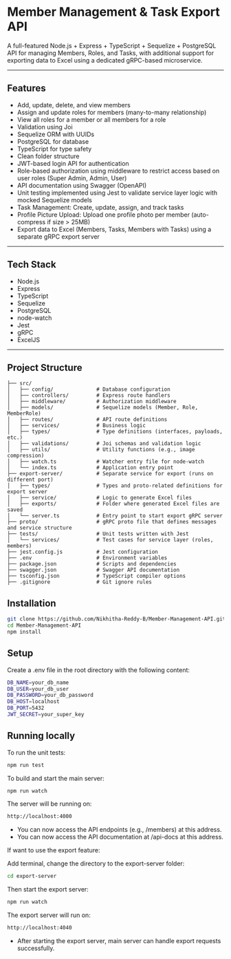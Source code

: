 # Member Management & Task Export API

A full-featured Node.js + Express + TypeScript + Sequelize + PostgreSQL API for managing Members, Roles, and Tasks, with additional support for exporting data to Excel using a dedicated gRPC-based microservice.

---

##  Features

- Add, update, delete, and view members
- Assign and update roles for members (many-to-many relationship)
- View all roles for a member or all members for a role
- Validation using Joi
- Sequelize ORM with UUIDs
- PostgreSQL for database
- TypeScript for type safety
- Clean folder structure 
- JWT-based login API for authentication
- Role-based authorization using middleware to restrict access
  based on user roles (Super Admin, Admin, User)
- API documentation using Swagger (OpenAPI)
- Unit testing implemented using Jest to validate service layer logic with mocked Sequelize models
- Task Management: Create, update, assign, and track tasks
- Profile Picture Upload: Upload one profile photo per member (auto-compress if size > 25MB)
- Export data to Excel (Members, Tasks, Members with Tasks) using a separate gRPC export server
---

##  Tech Stack

- Node.js
- Express
- TypeScript
- Sequelize
- PostgreSQL
- node-watch
- Jest
- gRPC
- ExcelJS
  
---
##  Project Structure

```
├── src/
│   ├── config/              # Database configuration
│   ├── controllers/         # Express route handlers
│   ├── middleware/          # Authorization middleware
│   ├── models/              # Sequelize models (Member, Role, MemberRole)
│   ├── routes/              # API route definitions
│   ├── services/            # Business logic
│   ├── types/               # Type definitions (interfaces, payloads, etc.)
│   ├── validations/         # Joi schemas and validation logic
│   ├── utils/               # Utility functions (e.g., image compression)
│   ├── watch.ts             # Watcher entry file for node-watch
│   └── index.ts             # Application entry point
├── export-server/           # Separate service for export (runs on different port)
│   ├── types/               # Types and proto-related definitions for export server
│   ├── service/             # Logic to generate Excel files
│   ├── exports/             # Folder where generated Excel files are saved
│   └── server.ts            # Entry point to start export gRPC server
├── proto/                   # gRPC proto file that defines messages and service structure
├── tests/                   # Unit tests written with Jest
│   └── services/            # Test cases for service layer (roles, members)
├── jest.config.js           # Jest configuration
├── .env                     # Environment variables
├── package.json             # Scripts and dependencies
├── swagger.json             # Swagger API documentation
├── tsconfig.json            # TypeScript compiler options
├── .gitignore               # Git ignore rules
```

## Installation

```bash
git clone https://github.com/Nikhitha-Reddy-B/Member-Management-API.git
cd Member-Management-API
npm install
```

## Setup

Create a .env file in the root directory with the following content:

```bash
DB_NAME=your_db_name
DB_USER=your_db_user
DB_PASSWORD=your_db_password
DB_HOST=localhost
DB_PORT=5432
JWT_SECRET=your_super_key
```

## Running locally

To run the unit tests:

```bash
npm run test
```
To build and start the main server:

```bash
npm run watch
```
The server will be running on:

```bash
http://localhost:4000
```
- You can now access the API endpoints (e.g., /members) at this address.
- You can now access the API documentation at /api-docs at this address.

If want to use the export feature:

Add terminal, change the directory to the export-server folder:

```bash
cd export-server
```

Then start the export server:

```bash
npm run watch
```

The export server will run on:

```bash
http://localhost:4040
```
- After starting the export server, main server can handle export requests successfully.
